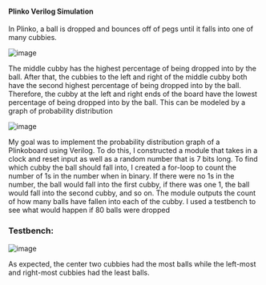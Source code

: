 #### Plinko Verilog Simulation

In Plinko, a ball is dropped and bounces off of pegs until it falls into one of many cubbies.

![image](https://github.com/franksking4/Plinkoboard/assets/74384543/d34978f4-2bc8-4087-8d1a-4eff55c958d0)

The middle cubby has the highest percentage of being dropped into by the ball. After that, the cubbies to the left and right of the middle cubby both have the second highest percentage of being dropped into by the ball. Therefore, the cubby at the left and right ends of the board have the lowest percentage of being dropped into by the ball. This can be modeled by a graph of probability distribution

![image](https://github.com/franksking4/Plinkoboard/assets/74384543/bbba3160-0a57-4ba6-91ef-86df1a2893c8)

My goal was to implement the probability distribution graph of a Plinkoboard using Verilog. To do this, I constructed a module that takes in a clock and reset input as well as a random number that is 7 bits long. To find which cubby the ball should fall into, I created a for-loop to count the number of 1s in the number when in binary. If there were no 1s in the number, the ball would fall into the first cubby, if there was one 1, the ball would fall into the second cubby, and so on. The module outputs the count of how many balls have fallen into each of the cubby. I used a testbench to see what would happen if 80 balls were dropped

### Testbench:

![image](https://github.com/franksking4/Plinkoboard/assets/74384543/75f59b92-eb3b-429b-a1be-7a1f6c9370d5)

As expected, the center two cubbies had the most balls while the left-most and right-most cubbies had the least balls.
